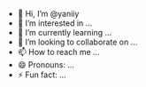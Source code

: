 - 👋 Hi, I’m @yaniiy
- 👀 I’m interested in ...
- 🌱 I’m currently learning ...
- 💞️ I’m looking to collaborate on ...
- 📫 How to reach me ...
- 😄 Pronouns: ...
- ⚡ Fun fact: ...

<!---
yaniiy/yaniiy is a ✨ special ✨ repository because its `README.md` (this file) appears on your GitHub profile.
You can click the Preview link to take a look at your changes.
--->
